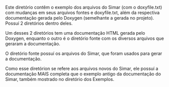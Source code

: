 Este diretório contêm o exemplo dos arquivos do Simar (com o doxyfile.txt) com mudanças em seus arquivos fontes e doxyfile.txt, além da respectiva documentação gerada pelo Doxygen (semelhante a gerada no projeto). Possuí 2 diretórios dentro deles.

Um desses 2 diretórios tem uma documentação HTML gerada pelo Doxygen, enquanto o outro é o diretório fonte com os diversos arquivos que geraram a documentação.

O diretório fonte possuí os arquivos do Simar, que foram usados para gerar a documentação.

Como esse diretórion se refere aos arquivos novos do Simar, ele possuí a documentação MAIS completa que o exemplo antigo da documentação do Simar, também mostrado no diretório dos Exemplos. 
